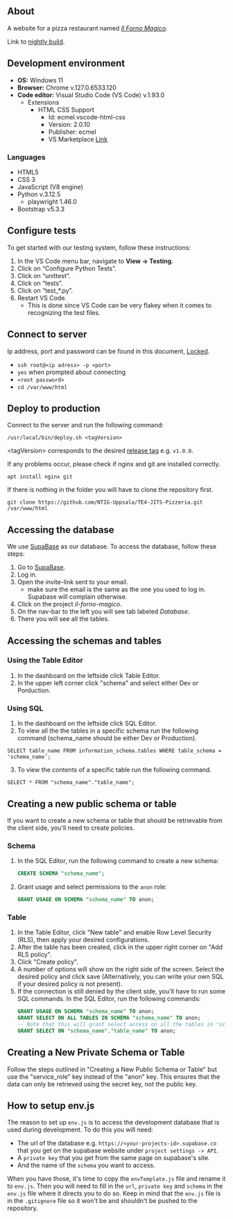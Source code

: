 ## About
A website for a pizza restaurant named [*Il Forno Magico*](https://ilfornomagico.ntig.dev/).

Link to [nightly build](https://ntig-uppsala.github.io/TE4-JITS-Pizzeria/).

## Development environment
* **OS:** Windows 11
* **Browser:** Chrome v.127.0.6533.120
* **Code editor:** Visual Studio Code (VS Code) v.1.93.0
  * Extensions
    * HTML CSS Support
        * Id: ecmel.vscode-html-css
        * Version: 2.0.10
        * Publisher: ecmel
        * VS Marketplace [Link](https://marketplace.visualstudio.com/items?itemName=ecmel.vscode-html-css)

### Languages
* HTML5
* CSS 3
* JavaScript (V8 engine)
* Python v.3.12.5
    * playwright 1.46.0
* Bootstrap v5.3.3


## Configure tests
To get started with our testing system, follow these instructions:

1. In the VS Code menu bar, navigate to **View -> Testing**.
2. Click on “Configure Python Tests”.
3. Click on “unittest”.
4. Click on “tests”.
5. Click on “test_*.py”.
6. Restart VS Code.
   * This is done since VS Code can be very flakey when it comes to recognizing the test files.


## Connect to server
Ip address, port and password can be found in this document, [Locked](https://docs.google.com/document/d/1MWLQmjovcKNbXPJKwjeO6dcWuTHolFhyG45ixu8kwDk/edit?usp=sharing).
* `ssh root@<ip adress> -p <port>`
* `yes` when prompted about connecting
* `<root password>`
* `cd /var/www/html`


## Deploy to production

Connect to the server and run the following command:
```
/usr/local/bin/deploy.sh <tagVersion>
```
\<tagVersion> corresponds to the desired [release tag](https://github.com/NTIG-Uppsala/TE4-JITS-Pizzeria/releases) e.g. `v1.0.0`.



If any problems occur, please check if nginx and git are installed correctly.

```
apt install nginx git
```

If there is nothing in the folder you will have to clone the repository first.
```
git clone https://github.com/NTIG-Uppsala/TE4-JITS-Pizzeria.git /var/www/html
```

## Accessing the database 
We use [SupaBase](https://supabase.com/) as our database. To access the database, follow these steps:
1. Go to [SupaBase](https://supabase.com/).
2. Log in.
3. Open the invite-link sent to your email.
   * make sure the email is the same as the one you used to log in. Supabase will complain otherwise.
4. Click on the project *il-forno-magico*.
5. On the nav-bar to the left you will see tab labeled *Database*.
6. There you will see all the tables.

## Accessing the schemas and tables
### Using the Table Editor
1. In the dashboard on the leftside click Table Editor.
2. In the upper left corner click "schema" and select either Dev or Porduction.
### Using SQL
1. In the dashboard on the leftside click SQL Editor.
2. To view all the the tables in a specific schema run the following command (schema_name should be either Dev or Production).
```
SELECT table_name FROM information_schema.tables WHERE table_schema = 'schema_name';
```
3. To view the contents of a specific table run the following command.
```
SELECT * FROM "schema_name"."table_name";
```

## Creating a new public schema or table
If you want to create a new schema or table that should be retrievable from the client side, you'll need to create policies.

### Schema
1. In the SQL Editor, run the following command to create a new schema:
    ```sql
    CREATE SCHEMA "schema_name";
    ```
2. Grant usage and select permissions to the `anon` role:
    ```sql
    GRANT USAGE ON SCHEMA "schema_name" TO anon;
    ```

### Table
1. In the Table Editor, click "New table" and enable Row Level Security (RLS), then apply your desired configurations.
2. After the table has been created, click in the upper right corner on "Add RLS policy".
3. Click "Create policy".
4. A number of options will show on the right side of the screen. Select the desired policy and click save (Alternatively, you can write your own SQL if your desired policy is not present).
5. If the connection is still denied by the client side, you'll have to run some SQL commands. In the SQL Editor, run the following commands:
    ```sql
    GRANT USAGE ON SCHEMA "schema_name" TO anon;
    GRANT SELECT ON ALL TABLES IN SCHEMA "schema_name" TO anon;
    -- Note that this will grant select access on all the tables in "schema_name". To grant access to a single table instead, run:
    GRANT SELECT ON "schema_name"."table_name" TO anon;
    ```

## Creating a New Private Schema or Table
Follow the steps outlined in "Creating a New Public Schema or Table" but use the "service_role" key instead of the "anon" key. This ensures that the data can only be retrieved using the secret key, not the public key.

## How to setup env.js
The reason to set up `env.js` is to access the development database that is used during development. To do this you will need: 
* The url of the database e.g. `https://<your-projects-id>.supabase.co` that you get on the supabase website under `project settings -> API`. 
* A `private key` that you get from the same page on supabase's site.
* And the name of the `schema` you want to access.

When you have those, it's time to copy the `envTemplate.js` file and rename it to `env.js`. Then you will need to fill in the `url`, `private key` and `schema` in the `env.js` file where it directs you to do so. Keep in mind that the `env.js` file is in the `.gitignore` file so it won't be and shouldn't be pushed to the repository.